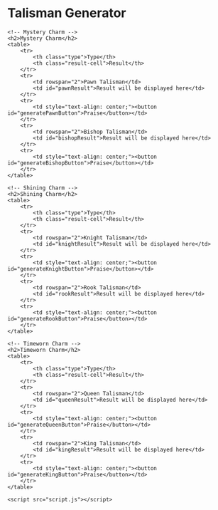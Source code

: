 <!DOCTYPE html>
<html lang="en">
<head>
    <meta charset="UTF-8">
    <meta name="viewport" content="width=device-width, initial-scale=1.0">
    <title>Talisman Generator</title>
    <style>
        table {
            width: 50%;
            border-collapse: collapse;
            margin-bottom: 20px;
        }
        th, td {
            border: 1px solid #ddd;
            padding: 8px;
            text-align: left;
        }
        th {
            background-color: #f4f4f4;
        }
        button {
            margin-top: 10px;
        }
        .result {
            margin-top: 10px;
            padding: 10px;
            border: 1px solid #ddd;
        }
        .type {
            width: 20%;
        }
        .result-cell {
            width: 80%;
        }
    </style>
</head>
<body>
    <h1>Talisman Generator</h1>

    <!-- Mystery Charm -->
    <h2>Mystery Charm</h2>
    <table>
        <tr>
            <th class="type">Type</th>
            <th class="result-cell">Result</th>
        </tr>
        <tr>
            <td rowspan="2">Pawn Talisman</td>
            <td id="pawnResult">Result will be displayed here</td>
        </tr>
        <tr>
            <td style="text-align: center;"><button id="generatePawnButton">Praise</button></td>
        </tr>
        <tr>
            <td rowspan="2">Bishop Talisman</td>
            <td id="bishopResult">Result will be displayed here</td>
        </tr>
        <tr>
            <td style="text-align: center;"><button id="generateBishopButton">Praise</button></td>
        </tr>
    </table>

    <!-- Shining Charm -->
    <h2>Shining Charm</h2>
    <table>
        <tr>
            <th class="type">Type</th>
            <th class="result-cell">Result</th>
        </tr>
        <tr>
            <td rowspan="2">Knight Talisman</td>
            <td id="knightResult">Result will be displayed here</td>
        </tr>
        <tr>
            <td style="text-align: center;"><button id="generateKnightButton">Praise</button></td>
        </tr>
        <tr>
            <td rowspan="2">Rook Talisman</td>
            <td id="rookResult">Result will be displayed here</td>
        </tr>
        <tr>
            <td style="text-align: center;"><button id="generateRookButton">Praise</button></td>
        </tr>
    </table>

    <!-- Timeworn Charm -->
    <h2>Timeworn Charm</h2>
    <table>
        <tr>
            <th class="type">Type</th>
            <th class="result-cell">Result</th>
        </tr>
        <tr>
            <td rowspan="2">Queen Talisman</td>
            <td id="queenResult">Result will be displayed here</td>
        </tr>
        <tr>
            <td style="text-align: center;"><button id="generateQueenButton">Praise</button></td>
        </tr>
        <tr>
            <td rowspan="2">King Talisman</td>
            <td id="kingResult">Result will be displayed here</td>
        </tr>
        <tr>
            <td style="text-align: center;"><button id="generateKingButton">Praise</button></td>
        </tr>
    </table>

    <script src="script.js"></script>
</body>
</html>
